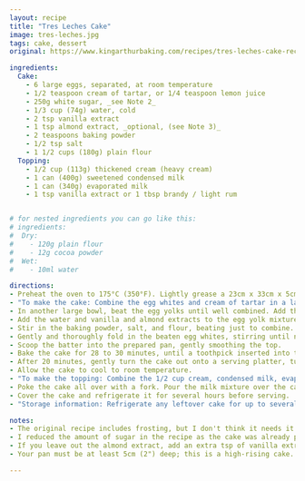 ```yaml
---
layout: recipe
title: "Tres Leches Cake"
image: tres-leches.jpg
tags: cake, dessert
original: https://www.kingarthurbaking.com/recipes/tres-leches-cake-recipe

ingredients:
  Cake:
    - 6 large eggs, separated, at room temperature
    - 1/2 teaspoon cream of tartar, or 1/4 teaspoon lemon juice
    - 250g white sugar, _see Note 2_
    - 1/3 cup (74g) water, cold
    - 2 tsp vanilla extract
    - 1 tsp almond extract, _optional, (see Note 3)_
    - 2 teaspoons baking powder
    - 1/2 tsp salt
    - 1 1/2 cups (180g) plain flour
  Topping:
    - 1/2 cup (113g) thickened cream (heavy cream)
    - 1 can (400g) sweetened condensed milk
    - 1 can (340g) evaporated milk
    - 1 tsp vanilla extract or 1 tbsp brandy / light rum


# for nested ingredients you can go like this:
# ingredients:
#  Dry:
#    - 120g plain flour
#    - 12g cocoa powder
#  Wet:
#    - 10ml water

directions:
- Preheat the oven to 175°C (350°F). Lightly grease a 23cm x 33cm x 5cm (9" x 13" x 2") pan, _(see Note 4)_; line it with baking paper and grease the paper, if you plan on turning the cake out onto a serving platter. Alternatively, you can serve the cake from in the pan.
- "To make the cake: Combine the egg whites and cream of tartar in a large bowl, and beat the whites until soft peaks form. Set them aside."
- In another large bowl, beat the egg yolks until well combined. Add the sugar, and beat until the mixture comes together and thickens. When you stop beating, the mixture should fall from the beater(s) in ribbons as you lift them out of the bowl.
- Add the water and vanilla and almond extracts to the egg yolk mixture, beating to combine.
- Stir in the baking powder, salt, and flour, beating just to combine.
- Gently and thoroughly fold in the beaten egg whites, stirring until no streaks of white show.
- Scoop the batter into the prepared pan, gently smoothing the top.
- Bake the cake for 28 to 30 minutes, until a toothpick inserted into the center comes out clean. Remove it from the oven, and set it on a rack. Loosen the edges with a spatula or table knife.
- After 20 minutes, gently turn the cake out onto a serving platter, turning it upright, if desired. You can also leave it face-down if you like; you'll be topping it with whipped cream, so any imperfections on the bottom crust will be hidden. You may also choose to serve the cake right from the pan; in which case, leave it where it is.
- Allow the cake to cool to room temperature.
- "To make the topping: Combine the 1/2 cup cream, condensed milk, evaporated milk, and vanilla or liquor, stirring thoroughly."
- Poke the cake all over with a fork. Pour the milk mixture over the cake slowly, stopping occasionally to allow it to soak in. This seems like a lot of liquid for the cake to absorb; but don't worry, it will.
- Cover the cake and refrigerate it for several hours before serving.
- "Storage information: Refrigerate any leftover cake for up to several days."

notes:
- The original recipe includes frosting, but I don't think it needs it. If you want to add it, it's 1 1/2 cups (340g) thickened cream and 1/4 cup (50g) white sugar. Whip together until stiff enough to spread. Spread it on top of the cake and dust with cinnamon if you want. Do this just before serving.
- I reduced the amount of sugar in the recipe as the cake was already pretty sweet.
- If you leave out the almond extract, add an extra tsp of vanilla extract
- Your pan must be at least 5cm (2") deep; this is a high-rising cake.

---
```

